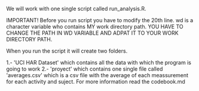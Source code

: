 
We will work with one single script called run_analysis.R.

IMPORTANT! Before you run script you have to modify the 20th line. wd is a character variable who contains MY work directory path. YOU HAVE TO CHANGE THE PATH IN WD VARIABLE AND ADPAT IT TO YOUR WORK DIRECTORY PATH.

When you run the script it will create two folders.

1.- 'UCI HAR Dataset' which contains all the data with which the program is going to work 
2.- 'proyect' which contains one single file called 'averages.csv' which is a csv file with the average of each meassurement for each activity and suject. For more information read the codebook.md
